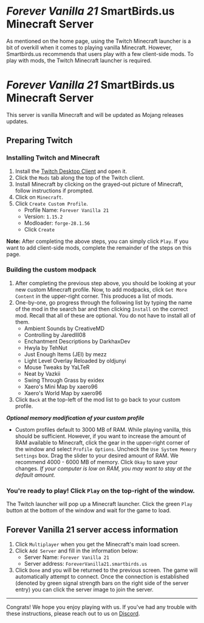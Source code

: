# *Forever Vanilla 21* SmartBirds.us Minecraft Server

As mentioned on the home page, using the Twitch Minecraft launcher is a bit of overkill when it comes to playing vanilla Minecraft. However, Smartbirds.us recommends that users play with a few client-side mods. To play with mods, the Twitch Minecraft launcher is required.

# *Forever Vanilla 21* SmartBirds.us Minecraft Server

This server is vanilla Minecraft and will be updated as Mojang releases updates.

## Preparing Twitch

### Installing Twitch and Minecraft
1. Install the [Twitch Desktop Client](https://www.twitch.tv/download) and open it.
2. Click the `Mods` tab along the top of the Twitch client.
3. Install Minecraft by clicking on the grayed-out picture of Minecraft, follow instructions if prompted.
4. Click on `Minecraft`.
5. Click `Create Custom Profile`.
    - Profile Name: `Forever Vanilla 21`
    - Version: `1.15.2`
    - Modloader: `forge-28.1.56`
    - Click `Create`

**Note:** After completing the above steps, you can simply click `Play`. If you want to add client-side mods, complete the remainder of the steps on this page.

### Building the custom modpack
1. After completing the previous step above, you should be looking at your new custom Minecraft profile. Now, to add modpacks, click `Get More Content` in the upper-right corner. This produces a list of mods.
2. One-by-one, go progress through the following list by typing the name of the mod in the search bar and then clicking `Install` on the correct mod. Recall that all of these are optional. You do not have to install all of them.
    - Ambient Sounds by CreativeMD
    - Controlling by Jaredlll08
    - Enchantment Descriptions by DarkhaxDev
    - Hwyla by TehNut
    - Just Enough Items (JEI) by mezz
    - Light Level Overlay Reloaded by oldjunyi
    - Mouse Tweaks by YaLTeR
    - Neat by Vazkii
    - Swing Through Grass by exidex
    - Xaero's Mini Map by xaero96
    - Xaero's World Map by xaero96
3. Click `Back` at the top-left of the mod list to go back to your custom profile.

***Optional memory modification of your custom profile***
- Custom profiles default to 3000 MB of RAM. While playing vanilla, this should be sufficient. However, if you want to increase the amount of RAM available to Minecraft, click the gear in the upper-right corner of the window and select `Profile Options`. Uncheck the `Use System Memory Settings` box. Drag the slider to your desired amount of RAM. We recommend 4000 - 6000 MB of memory. Click `Okay` to save your changes. *If your computer is low on RAM, you may want to stay at the default amount.*

### You're ready to play! Click `Play` on the top-right of the window.
The Twitch launcher will pop up a Minecraft launcher. Click the green `Play` button at the bottom of the window and wait for the game to load.

## Forever Vanilla 21 server access information
1. Click `Multiplayer` when you get the Minecraft's main load screen.
2. Click `Add Server` and fill in the information below:
    - Server Name: `Forever Vanilla 21`
    - Server address: `ForeverVanilla21.smartbirds.us`
3. Click `Done` and you will be returned to the previous screen. The game will automatically attempt to connect. Once the connection is established (denoted by green signal strength bars on the right side of the server entry) you can click the server image to join the server.

---

Congrats! We hope you enjoy playing with us. If you've had any trouble with these instructions, please reach out to us on [Discord](community-guidelines.md).
